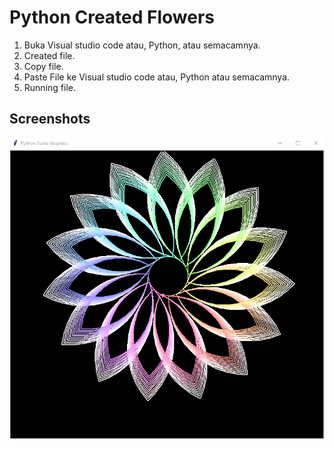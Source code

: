 


# Python Created Flowers

1. Buka Visual studio code atau, Python, atau semacamnya.
2. Created file.
3. Copy file.
4. Paste File ke Visual studio code atau, Python atau semacamnya.
5. Running file.








## Screenshots

![App Screenshot](flowerspy.png)

